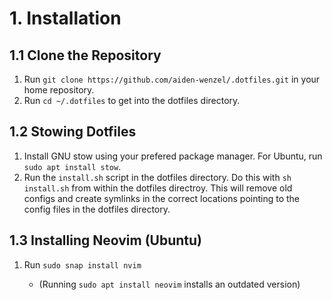 # 1. Installation

## 1.1 Clone the Repository
1. Run `git clone https://github.com/aiden-wenzel/.dotfiles.git` in your home repository.
2. Run `cd ~/.dotfiles` to get into the dotfiles directory. 

## 1.2 Stowing Dotfiles
1. Install GNU stow using your prefered package manager. For Ubuntu, run `sudo apt install stow`.
2. Run the `install.sh` script in the dotfiles directory. Do this with `sh install.sh` from within the dotfiles directroy. This will remove old configs and create symlinks in the correct locations pointing to the config files in the dotfiles directory.

## 1.3 Installing Neovim (Ubuntu)
1. Run `sudo snap install nvim` 

    * (Running `sudo apt install neovim` installs an outdated version)